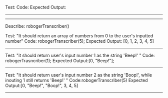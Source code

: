 Test:
Code:
Expected Output:

----
----


Describe: robogerTranscriber()

Test: "It should return an array of numbers from 0 to the user's inputted number"
Code: robogerTranscriber(5);
Expected Output: [0, 1, 2, 3, 4, 5]

----

Test: "it should return user's input number 1 as the string 'Beep!' " 
Code: robogerTrasncriber(1);
Expected Output:[0, "Beep!"];

----

Test: "it should return user's input number 2 as the string 'Boop!', while inouting 1 still returns 'Beep!' "
Code:robogerTranscriber(5)
Expected Output:[0, "Beep!", "Boop!", 3, 4, 5]

----